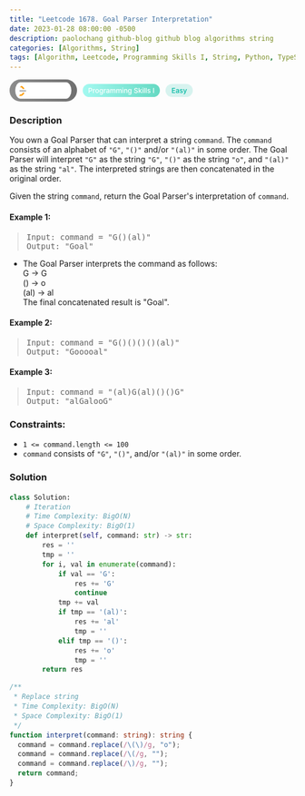 ```yaml
---
title: "Leetcode 1678. Goal Parser Interpretation"
date: 2023-01-28 08:00:00 -0500
description: paolochang github-blog github blog algorithms string
categories: [Algorithms, String]
tags: [Algorithm, Leetcode, Programming Skills I, String, Python, TypeScript]
---
```


<style type='text/css'>
blockquote {
  margin-left: 14px;
}
img {
  left: 0 !important;
  transform: none !important;
  -webkit-transform: none !important;
}
[class*="summary"] {
  display: none;
}
[class*="header"] {
  display: flex;
  flex-direction: row;
  align-items: center;
  gap: 10px;
}
[class*="leet_logo"] {
  height: 29px;
  padding: 5px 10px;
  border-radius: 21px;
  background-color: #f7f7f7;
  background: linear-gradient(90deg, rgba(80,80,80,0.65) 0%, rgba(36,36,36,0.65) 100%);
}
[class*="leet_badge"] {
  color: #FFFFFF;
  font-size: 12px;
  font-weight: 500;
  padding: 4px 10px;
  border-radius: 21px;
  background: linear-gradient(90deg, rgba(115,247,234,0.65) 0%, rgba(20,198,163,0.65) 100%);
}
[class*="easy"] {
  color: #00B8A3;
  font-size: 12px;
  font-weight: 500;
  padding: 4px 10px;
  border-radius: 21px;
  background-color: rgba(0, 184, 163, 0.15);
}
[class*="medium"] {
  color: #FFC01E;
  font-size: 12px;
  font-weight: 500;
  padding: 4px 10px;
  border-radius: 21px;
  background-color: #FFC01E26;
}
@media only screen and (max-width: 768px) {
  blockquote {
    margin-left: 10px;
  }
  [class*="highlighter-rouge"] {
    margin: 0 5px;
  }
}
</style>

<div class=summary>
  You own a Goal Parser that can interpret a string command. The command consists of an alphabet of "G", "()" and/or "(al)" in some order. The Goal Parser will interpret "G" as the string "G", "()" as the string "o", and "(al)" as the string "al". The interpreted strings are then concatenated in the original order.
  
  Given the string command, return the Goal Parser's interpretation of command.
</div>

<div id=header class=header>
  <img class=leet_logo src="/assets/img/leetcode_logo.png" />
  <span class=leet_badge>Programming Skills I</span>
  <span class=easy>Easy</span>
</div>

### Description

You own a Goal Parser that can interpret a string `command`. The `command` consists of an alphabet of `"G"`, `"()"` and/or `"(al)"` in some order. The Goal Parser will interpret `"G"` as the string `"G"`, `"()"` as the string `"o"`, and `"(al)"` as the string `"al"`. The interpreted strings are then concatenated in the original order.

Given the string `command`, return the Goal Parser's interpretation of `command`.

#### Example 1:

> <pre>
> Input: command = "G()(al)"
> Output: "Goal"
> </pre>

- The Goal Parser interprets the command as follows:<br/>
  G -> G<br/>
  () -> o<br/>
  (al) -> al<br/>
  The final concatenated result is "Goal".

#### Example 2:

> <pre>
> Input: command = "G()()()()(al)"
> Output: "Gooooal"
> </pre>

#### Example 3:

> <pre>
> Input: command = "(al)G(al)()()G"
> Output: "alGalooG"
> </pre>

### Constraints:

- `1 <= command.length <= 100`
- `command` consists of `"G"`, `"()"`, and/or `"(al)"` in some order.

### Solution

```py
class Solution:
    # Iteration
    # Time Complexity: BigO(N)
    # Space Complexity: BigO(1)
    def interpret(self, command: str) -> str:
        res = ''
        tmp = ''
        for i, val in enumerate(command):
            if val == 'G':
                res += 'G'
                continue
            tmp += val
            if tmp == '(al)':
                res += 'al'
                tmp = ''
            elif tmp == '()':
                res += 'o'
                tmp = ''
        return res
```

```ts
/**
 * Replace string
 * Time Complexity: BigO(N)
 * Space Complexity: BigO(1)
 */
function interpret(command: string): string {
  command = command.replace(/\(\)/g, "o");
  command = command.replace(/\(/g, "");
  command = command.replace(/\)/g, "");
  return command;
}
```

<script>
  const anchor = document.getElementById("header").querySelector("a");
  anchor.classList.remove("popup");
  anchor.style.cursor = "pointer";
  anchor.setAttribute("target", "_black");
  anchor.setAttribute("href", "https://leetcode.com/problems/goal-parser-interpretation");
</script>
